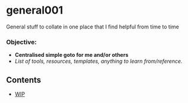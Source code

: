 # general001

General stuff to collate in one place that I find helpful from time to time

### Objective:
* **Centralised simple goto for me and/or others**
* *List of tools, resources, templates, anything to learn from/reference.*

## Contents

* [WIP](https://github.com/McH813)
